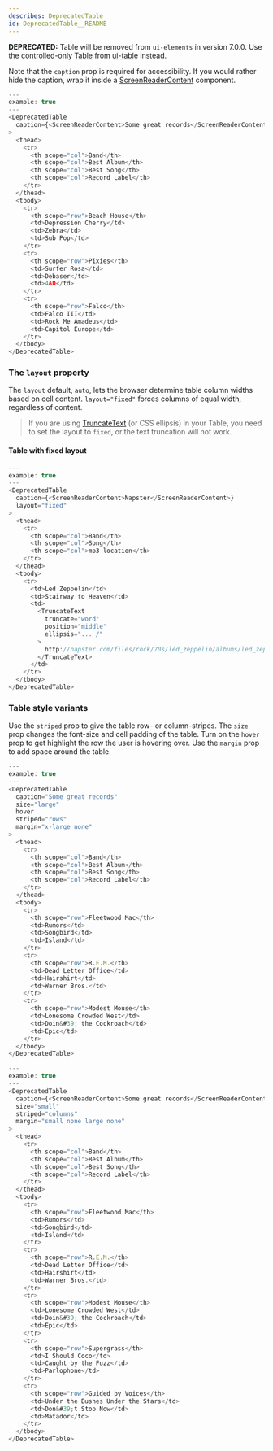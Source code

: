 ```yaml
---
describes: DeprecatedTable
id: DeprecatedTable__README
---
```


**DEPRECATED:** Table will be removed from `ui-elements` in version 7.0.0. Use the controlled-only [Table](#Table) from [ui-table](#ui-table) instead.

Note that the `caption` prop is required for accessibility. If you would
rather hide the caption, wrap it inside a
[ScreenReaderContent](#ScreenReaderContent) component.

```js
---
example: true
---
<DeprecatedTable
  caption={<ScreenReaderContent>Some great records</ScreenReaderContent>}
>
  <thead>
    <tr>
      <th scope="col">Band</th>
      <th scope="col">Best Album</th>
      <th scope="col">Best Song</th>
      <th scope="col">Record Label</th>
    </tr>
  </thead>
  <tbody>
    <tr>
      <th scope="row">Beach House</th>
      <td>Depression Cherry</td>
      <td>Zebra</td>
      <td>Sub Pop</td>
    </tr>
    <tr>
      <th scope="row">Pixies</th>
      <td>Surfer Rosa</td>
      <td>Debaser</td>
      <td>4AD</td>
    </tr>
    <tr>
      <th scope="row">Falco</th>
      <td>Falco III</td>
      <td>Rock Me Amadeus</td>
      <td>Capitol Europe</td>
    </tr>
  </tbody>
</DeprecatedTable>
```

### The `layout` property

The `layout` default, `auto`, lets the browser determine table column widths based on cell content.
`layout="fixed"` forces columns of equal width, regardless of content.

> If you are using [TruncateText](#TruncateText) (or CSS ellipsis) in your Table, you need to set the
> layout to `fixed`, or the text truncation will not work.

#### Table with fixed layout
```js
---
example: true
---
<DeprecatedTable
  caption={<ScreenReaderContent>Napster</ScreenReaderContent>}
  layout="fixed"
>
  <thead>
    <tr>
      <th scope="col">Band</th>
      <th scope="col">Song</th>
      <th scope="col">mp3 location</th>
    </tr>
  </thead>
  <tbody>
    <tr>
      <td>Led Zeppelin</td>
      <td>Stairway to Heaven</td>
      <td>
        <TruncateText
          truncate="word"
          position="middle"
          ellipsis="... /"
        >
          http://napster.com/files/rock/70s/led_zeppelin/albums/led_zeppelin_iv/stairway_to_heaven.mp3
        </TruncateText>
      </td>
    </tr>
  </tbody>
</DeprecatedTable>
```

### Table style variants

Use the `striped` prop to give the table row- or column-stripes. The `size`
prop changes the font-size and cell padding of the table. Turn on the `hover`
prop to get highlight the row the user is hovering over. Use the `margin`
prop to add space around the table.

```js
---
example: true
---
<DeprecatedTable
  caption="Some great records"
  size="large"
  hover
  striped="rows"
  margin="x-large none"
>
  <thead>
    <tr>
      <th scope="col">Band</th>
      <th scope="col">Best Album</th>
      <th scope="col">Best Song</th>
      <th scope="col">Record Label</th>
    </tr>
  </thead>
  <tbody>
    <tr>
      <th scope="row">Fleetwood Mac</th>
      <td>Rumors</td>
      <td>Songbird</td>
      <td>Island</td>
    </tr>
    <tr>
      <th scope="row">R.E.M.</th>
      <td>Dead Letter Office</td>
      <td>Hairshirt</td>
      <td>Warner Bros.</td>
    </tr>
    <tr>
      <th scope="row">Modest Mouse</th>
      <td>Lonesome Crowded West</td>
      <td>Doin&#39; the Cockroach</td>
      <td>Epic</td>
    </tr>
  </tbody>
</DeprecatedTable>
```

```js
---
example: true
---
<DeprecatedTable
  caption={<ScreenReaderContent>Some great records</ScreenReaderContent>}
  size="small"
  striped="columns"
  margin="small none large none"
>
  <thead>
    <tr>
      <th scope="col">Band</th>
      <th scope="col">Best Album</th>
      <th scope="col">Best Song</th>
      <th scope="col">Record Label</th>
    </tr>
  </thead>
  <tbody>
    <tr>
      <th scope="row">Fleetwood Mac</th>
      <td>Rumors</td>
      <td>Songbird</td>
      <td>Island</td>
    </tr>
    <tr>
      <th scope="row">R.E.M.</th>
      <td>Dead Letter Office</td>
      <td>Hairshirt</td>
      <td>Warner Bros.</td>
    </tr>
    <tr>
      <th scope="row">Modest Mouse</th>
      <td>Lonesome Crowded West</td>
      <td>Doin&#39; the Cockroach</td>
      <td>Epic</td>
    </tr>
    <tr>
      <th scope="row">Supergrass</th>
      <td>I Should Coco</td>
      <td>Caught by the Fuzz</td>
      <td>Parlophone</td>
    </tr>
    <tr>
      <th scope="row">Guided by Voices</th>
      <td>Under the Bushes Under the Stars</td>
      <td>Don&#39;t Stop Now</td>
      <td>Matador</td>
    </tr>
  </tbody>
</DeprecatedTable>
```

